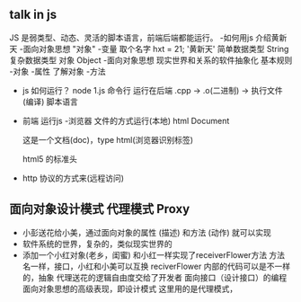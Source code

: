 ## talk in js
 JS 是弱类型、动态、灵活的脚本语言，前端后端都能运行。 
-如何用js 介绍黄新天
 -面向对象思想
 "对象"
-变量
 取个名字 hxt = 21; '黄新天' 简单数据类型 String
 复杂数据类型 对象 Object 
-面向对象思想
 现实世界和关系的软件抽象化
 基本规则 
 -对象
  -属性 了解对象
  -方法

- js 如何运行？
 node 1.js 命令行 运行在后端
 .cpp -> .o(二进制) -> 执行文件 (编译)
脚本语言 
 
- 前端 运行js
 -浏览器 文件的方式运行(本地)
  html Document 
  <!DOCTYPE html>  这是一个文档(doc)，type html(浏览器识别标签)
  html5 的标准头
 - http 协议的方式来(远程访问)
    
## 面向对象设计模式 代理模式 Proxy
 - 小彭送花给小美，通过面向对象的属性 (描述) 和方法 (动作) 就可以实现
 - 软件系统的世界，复杂的，类似现实世界的
 - 添加一个小红对象(老乡，闺蜜)
   和小红一样实现了receiverFlower方法
   方法名一样，接口，小红和小美可以互换
   reciverFlower 内部的代码可以是不一样的，抽象
   代理送花的逻辑自由度交给了开发者
   面向接口（设计接口）的编程 面向对象思想的高级表现，即设计模式
   这里用的是代理模式，